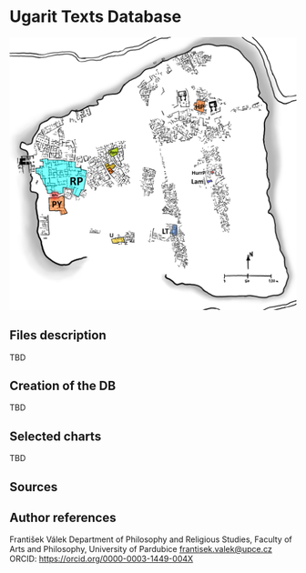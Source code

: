# Ugarit Texts Database

![Plan of the "Archives" of Ugarit](https://github.com/valekfrantisek/DigitalReligion-Ugarit/blob/main/images/Ugarit-main_clusters_of_texts.png)

## Files description

TBD

## Creation of the DB

TBD

## Selected charts

TBD

## Sources

## Author references

František Válek
Department of Philosophy and Religious Studies, Faculty of Arts and Philosophy, University of Pardubice
frantisek.valek@upce.cz
ORCID: https://orcid.org/0000-0003-1449-004X 